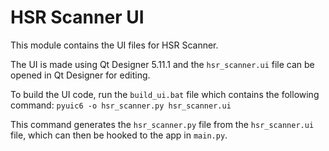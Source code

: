 # HSR Scanner UI

This module contains the UI files for HSR Scanner.

The UI is made using Qt Designer 5.11.1 and the `hsr_scanner.ui` file can be opened in Qt Designer for editing.

To build the UI code, run the `build_ui.bat` file which contains the following command:
`pyuic6 -o hsr_scanner.py hsr_scanner.ui`

This command generates the `hsr_scanner.py` file from the `hsr_scanner.ui` file, which can then be hooked to the app in `main.py`.
